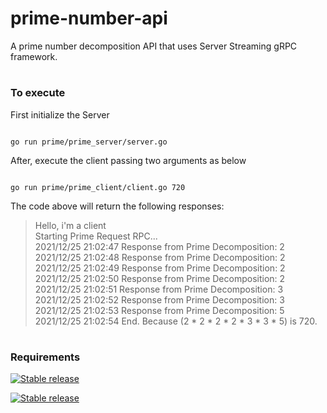 
# prime-number-api

A prime number decomposition API that uses Server Streaming gRPC framework.

  

#

### To execute

First initialize the Server

```

go run prime/prime_server/server.go

```

After, execute the client passing two arguments as below

```

go run prime/prime_client/client.go 720

```

The code above will return the following responses:
>Hello, i'm a client <br>
Starting Prime Request RPC...<br>
2021/12/25 21:02:47 Response from Prime Decomposition: 2<br>
2021/12/25 21:02:48 Response from Prime Decomposition: 2<br>
2021/12/25 21:02:49 Response from Prime Decomposition: 2<br>
2021/12/25 21:02:50 Response from Prime Decomposition: 2<br>
2021/12/25 21:02:51 Response from Prime Decomposition: 3<br>
2021/12/25 21:02:52 Response from Prime Decomposition: 3<br>
2021/12/25 21:02:53 Response from Prime Decomposition: 5<br>
2021/12/25 21:02:54 End.
Because (2 * 2 * 2 * 2 * 3 * 3 * 5) is 720.
#

### Requirements

[![Stable release](https://img.shields.io/badge/libprotoc-3.17.3-green.svg)](https://github.com/protocolbuffers/protobuf/releases/tag/v3.17.3)

[![Stable release](https://img.shields.io/badge/golang-v1.17.5-blue.svg)](https://go.dev/doc/go1.17)